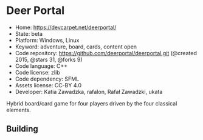 # Deer Portal

- Home: https://devcarpet.net/deerportal/
- State: beta
- Platform: Windows, Linux
- Keyword: adventure, board, cards, content open
- Code repository: https://github.com/deerportal/deerportal.git (@created 2015, @stars 31, @forks 9)
- Code language: C++
- Code license: zlib
- Code dependency: SFML
- Assets license: CC-BY 4.0
- Developer: Katia Zawadzka, rafalon, Rafał Zawadzki, ukata

Hybrid board/card game for four players driven by the four classical elements.

## Building
